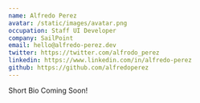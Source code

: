 ```yaml
---
name: Alfredo Perez
avatar: /static/images/avatar.png
occupation: Staff UI Developer
company: SailPoint
email: hello@alfredo-perez.dev
twitter: https://twitter.com/alfrodo_perez
linkedin: https://www.linkedin.com/in/alfredo-perez
github: https://github.com/alfredoperez
---
```


Short Bio Coming Soon!
